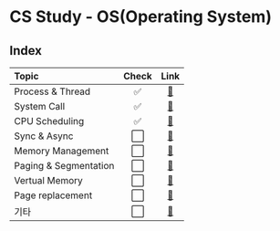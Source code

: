 # CS Study - OS(Operating System)

## Index

<!-- prettier-ignore -->
| Topic | Check | Link |
|:---|:---:|:---:|
| Process & Thread | ✅ | [📄](./os-process-thread.md) |
| System Call | ✅ | [📄](./os-system_call.md) |
| CPU Scheduling | ✅ | [📄](./os-cpu_scheduling.md) |
| Sync & Async | ⬜ | [📄](./os-sync-async.md) |
| Memory Management | ⬜ | [📄](./os-memory_management.md) |
| Paging & Segmentation | ⬜ | [📄](./os-paging-segmentation.md) |
| Vertual Memory | ⬜ | [📄](./os-vertual_memory.md) |
| Page replacement | ⬜ | [📄](./os-page_replacement.md) |
| 기타 | ⬜ | [📄](./os-others.md) |
